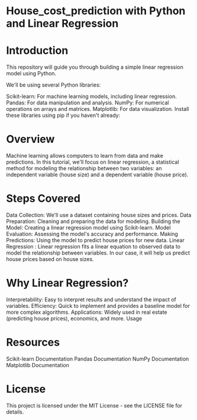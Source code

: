 # House_cost_prediction with Python and Linear Regression

# Introduction
This repository will guide you through building a simple linear regression model using Python. 

We'll be using several Python libraries:

Scikit-learn: For machine learning models, including linear regression.
Pandas: For data manipulation and analysis.
NumPy: For numerical operations on arrays and matrices.
Matplotlib: For data visualization.
Install these libraries using pip if you haven't already:

# Overview
Machine learning allows computers to learn from data and make predictions. In this tutorial, we'll focus on linear regression, a statistical method for modeling the relationship between two variables: an independent variable (house size) and a dependent variable (house price).

# Steps Covered
Data Collection: We'll use a dataset containing house sizes and prices.
Data Preparation: Cleaning and preparing the data for modeling.
Building the Model: Creating a linear regression model using Scikit-learn.
Model Evaluation: Assessing the model's accuracy and performance.
Making Predictions: Using the model to predict house prices for new data.
Linear Regression : Linear regression fits a linear equation to observed data to model the relationship between variables. In our case, it will help us predict house prices based on house sizes.

# Why Linear Regression?
Interpretability: Easy to interpret results and understand the impact of variables.
Efficiency: Quick to implement and provides a baseline model for more complex algorithms.
Applications: Widely used in real estate (predicting house prices), economics, and more.
Usage


# Resources
Scikit-learn Documentation
Pandas Documentation
NumPy Documentation
Matplotlib Documentation

# License
This project is licensed under the MIT License - see the LICENSE file for details.


